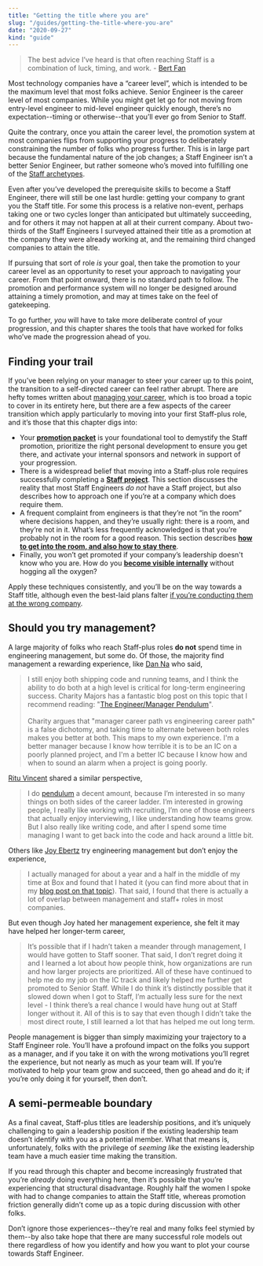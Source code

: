 ```yaml
---
title: "Getting the title where you are"
slug: "/guides/getting-the-title-where-you-are"
date: "2020-09-27"
kind: "guide"
---
```


> The best advice I’ve heard is that often reaching Staff is a combination of luck, timing, and work.
> \- [Bert Fan](/stories/bert-fan)

Most technology companies have a “career level”, which is intended to be the maximum level that most folks achieve. Senior Engineer is the career level of most companies. While you might get let go for not moving from entry-level engineer to mid-level engineer quickly enough, there’s no expectation--timing or otherwise--that you’ll ever go from Senior to Staff.

Quite the contrary, once you attain the career level, the promotion system at most companies flips from supporting your progress to deliberately constraining the number of folks who progress further. This is in large part because the fundamental nature of the job changes; a Staff Engineer isn’t a better Senior Engineer, but rather someone who’s moved into fulfilling one of the [Staff archetypes](https://staffeng.com/guides/staff-archetypes).

Even after you’ve developed the prerequisite skills to become a Staff Engineer, there will still be one last hurdle: getting your company to grant you the Staff title. For some this process is a relative non-event, perhaps taking one or two cycles longer than anticipated but ultimately succeeding, and for others it may not happen at all at their current company. About two-thirds of the Staff Engineers I surveyed attained their title as a promotion at the company they were already working at, and the remaining third changed companies to attain the title.

If pursuing that sort of role _is_ your goal, then take the promotion to your career level as an opportunity to reset your approach to navigating your career. From that point onward, there is no standard path to follow. The promotion and performance system will no longer be designed around attaining a timely promotion, and may at times take on the feel of gatekeeping.

To go further, _you_ will have to take more deliberate control of your progression, and this chapter shares the tools that have worked for folks who’ve made the progression ahead of you.

## Finding your trail

If you’ve been relying on your manager to steer your career up to this point, the transition to a self-directed career can feel rather abrupt. There are hefty tomes written about [managing your career](https://www.learninpublic.org/), which is too broad a topic to cover in its entirety here, but there are a few aspects of the career transition which apply particularly to moving into your first Staff-plus role, and it’s those that this chapter digs into:



*   Your **[promotion packet](https://staffeng.com/guides/promo-packets)** is your foundational tool to demystify the Staff promotion, prioritize the right personal development to ensure you get there, and activate your internal sponsors and network in support of your progression.
*   There is a widespread belief that moving into a Staff-plus role requires successfully completing a **[Staff project](https://staffeng.com/guides/staff-projects)**. This section discusses the reality that most Staff Engineers _do not_ have a Staff project, but also describes how to approach one if you’re at a company which does require them.
*   A frequent complaint from engineers is that they’re not “in the room” where decisions happen, and they’re usually right: there is a room, and they’re not in it. What’s less frequently acknowledged is that you’re probably not in the room for a good reason. This section describes **[how to get into the room, and also how to stay there](https://staffeng.com/guides/getting-in-the-room)**.
*   Finally, you won’t get promoted if your company’s leadership doesn't know who you are. How do you **[become visible internally](https://staffeng.com/guides/being-visible)** without hogging all the oxygen?

Apply these techniques consistently, and you’ll be on the way towards a Staff title, although even the best-laid plans falter [if you’re conducting them at the wrong company](https://staffeng.com/guides/deciding-to-switch).

## Should you try management?

A large majority of folks who reach Staff-plus roles **do not** spend time in engineering management, but some do. Of those, the majority find management a rewarding experience, like [Dan Na](https://staffeng.com/stories/dan-na) who said,

> I still enjoy both shipping code and running teams, and I think the ability to do both at a high level is critical for long-term engineering success. Charity Majors has a fantastic blog post on this topic that I recommend reading: "[The Engineer/Manager Pendulum](https://charity.wtf/2017/05/11/the-engineer-manager-pendulum/)".  \
> \
> Charity argues that "manager career path vs engineering career path" is a false dichotomy, and taking time to alternate between both roles makes you better at both. This maps to my own experience. I'm a better manager because I know how terrible it is to be an IC on a poorly planned project, and I'm a better IC because I know how and when to sound an alarm when a project is going poorly.

[Ritu Vincent](https://staffeng.com/stories/ritu-vincent) shared a similar perspective,

> I do [pendulum](https://charity.wtf/2017/05/11/the-engineer-manager-pendulum/) a decent amount, because I’m interested in so many things on both sides of the career ladder. I’m interested in growing people, I really like working with recruiting, I’m one of those engineers that actually enjoy interviewing, I like understanding how teams grow. But I also really like writing code, and after I spend some time managing I want to get back into the code and hack around a little bit.

Others like [Joy Ebertz](https://staffeng.com/stories/joy-ebertz) try engineering management but don’t enjoy the experience,

> I actually managed for about a year and a half in the middle of my time at Box and found that I hated it (you can find more about that in my [blog post on that topic](https://code.likeagirl.io/why-i-left-management-the-engineering-technical-track-vs-management-track-abef5b1d914d)). That said, I found that there is actually a lot of overlap between management and staff+ roles in most companies.

But even though Joy hated her management experience, she felt it may have helped her longer-term career,

> It’s possible that if I hadn’t taken a meander through management, I would have gotten to Staff sooner. That said, I don’t regret doing it and I learned a lot about how people think, how organizations are run and how larger projects are prioritized. All of these have continued to help me do my job on the IC track and likely helped me further get promoted to Senior Staff. While I do think it’s distinctly possible that it slowed down when I got to Staff, I’m actually less sure for the next level - I think there’s a real chance I would have hung out at Staff longer without it. All of this is to say that even though I didn’t take the most direct route, I still learned a lot that has helped me out long term.

People management is bigger than simply maximizing your trajectory to a Staff Engineer role. You’ll have a profound impact on the folks you support as a manager, and if you take it on with the wrong motivations you’ll regret the experience, but not nearly as much as your team will. If you’re motivated to help your team grow and succeed, then go ahead and do it; if you’re only doing it for yourself, then don’t.

## A semi-permeable boundary

As a final caveat, Staff-plus titles are leadership positions, and it’s uniquely challenging to gain a leadership position if the existing leadership team doesn’t identify with you as a potential member. What that means is, unfortunately, folks with the privilege of _seeming_ _like_ the existing leadership team have a much easier time making the transition.

If you read through this chapter and become increasingly frustrated that you’re _already_ doing everything here, then it’s possible that you’re experiencing that structural disadvantage. Roughly half the women I spoke with had to change companies to attain the Staff title, whereas promotion friction generally didn’t come up as a topic during discussion with other folks.

Don’t ignore those experiences--they’re real and many folks feel stymied by them--by also take hope that there are many successful role models out there regardless of how you identify and how you want to plot your course towards Staff Engineer.